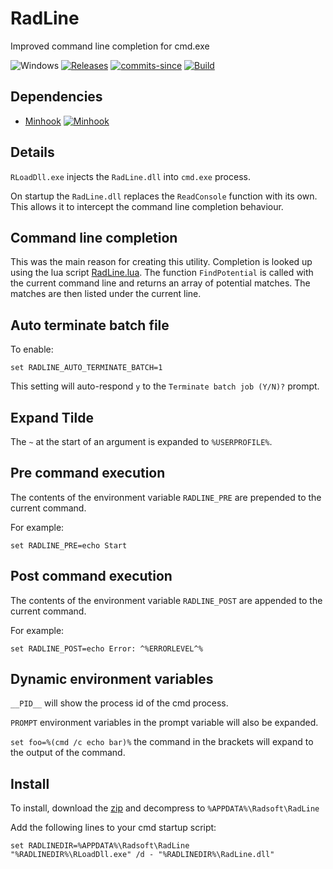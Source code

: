 RadLine
=======

Improved command line completion for cmd.exe

![Windows](https://img.shields.io/badge/platform-Windows-blue.svg)
[![Releases](https://img.shields.io/github/release/RadAd/RadLine.svg)](https://github.com/RadAd/RadLine/releases/latest)
[![commits-since](https://img.shields.io/github/commits-since/RadAd/RadLine/latest.svg)](https://github.com/RadAd/RadLine/commits/master)
[![Build](https://img.shields.io/appveyor/ci/RadAd/RadLine.svg)](https://ci.appveyor.com/project/RadAd/RadLine)

Dependencies
-------
+ [Minhook](https://github.com/m417z/minhook/) [![Minhook](https://img.shields.io/github/commits-since/m417z/minhook/fdcbfb2)](https://github.com/m417z/minhook/commits/multihook/)


Details
-------

`RLoadDll.exe` injects the `RadLine.dll` into `cmd.exe` process.

On startup the `RadLine.dll` replaces the `ReadConsole` function with its own. This allows it to intercept the command line completion behaviour.

Command line completion
-----------------------

This was the main reason for creating this utility. Completion is looked up using the lua script [RadLine.lua](RadLine.lua).
The function `FindPotential` is called with the current command line and returns an array of potential matches.
The matches are then listed under the current line.

Auto terminate batch file
-------------------------

To enable:

```
set RADLINE_AUTO_TERMINATE_BATCH=1
```

This setting will auto-respond `y` to the `Terminate batch job (Y/N)?` prompt.

Expand Tilde
------------

The `~` at the start of an argument is expanded to `%USERPROFILE%`.

Pre command execution
----------------------

The contents of the environment variable `RADLINE_PRE` are prepended to the current command.

For example:
```
set RADLINE_PRE=echo Start
```

Post command execution
----------------------

The contents of the environment variable `RADLINE_POST` are appended to the current command.

For example:
```
set RADLINE_POST=echo Error: ^%ERRORLEVEL^%
```

Dynamic environment variables
-----------------------------

`__PID__` will show the process id of the cmd process.

`PROMPT` environment variables in the prompt variable will also be expanded.

`set foo=%(cmd /c echo bar)%` the command in the brackets will expand to the output of the command.

Install
-------

To install, download the [zip](https://github.com/RadAd/RadLine/releases/latest) and decompress to `%APPDATA%\Radsoft\RadLine`

Add the following lines to your cmd startup script:
```
set RADLINEDIR=%APPDATA%\Radsoft\RadLine
"%RADLINEDIR%\RLoadDll.exe" /d - "%RADLINEDIR%\RadLine.dll"
```
